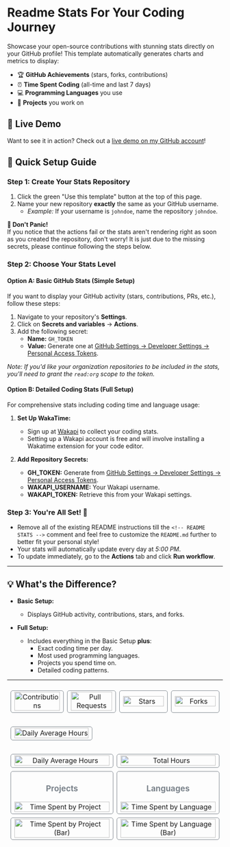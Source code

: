 # Readme Stats For Your Coding Journey

Showcase your open-source contributions with stunning stats directly on your GitHub profile! This template automatically generates charts and metrics to display:

- 🏆 **GitHub Achievements** (stars, forks, contributions)
- ⏰ **Time Spent Coding** (all-time and last 7 days)
- 💻 **Programming Languages** you use
- 🌟 **Projects** you work on

## 🎯 Live Demo

Want to see it in action? Check out a [live demo on my GitHub account](https://github.com/senthurayyappan/senthurayyappan)!

## 🚀 Quick Setup Guide

### Step 1: Create Your Stats Repository
1. Click the green "Use this template" button at the top of this page.
2. Name your new repository **exactly** the same as your GitHub username.
   - *Example:* If your username is `johndoe`, name the repository `johndoe`.

**🚨 Don't Panic!**  
If you notice that the actions fail or the stats aren't rendering right as soon as you created the repository, don't worry! It is just due to the missing secrets, please continue following the steps below.

### Step 2: Choose Your Stats Level

#### Option A: Basic GitHub Stats (Simple Setup) 
If you want to display your GitHub activity (stars, contributions, PRs, etc.), follow these steps:

1. Navigate to your repository's **Settings**.
2. Click on **Secrets and variables** → **Actions**.
3. Add the following secret:
   - **Name:** `GH_TOKEN`
   - **Value:** Generate one at [GitHub Settings → Developer Settings → Personal Access Tokens](https://github.com/settings/tokens).

*Note: If you'd like your organization repositories to be included in the stats, you'll need to grant the `read:org` scope to the token.*

#### Option B: Detailed Coding Stats (Full Setup)
For comprehensive stats including coding time and language usage:

1. **Set Up WakaTime:**
   - Sign up at [Wakapi](https://wakapi.dev) to collect your coding stats.
   - Setting up a Wakapi account is free and will involve installing a Wakatime extension for your code editor.

2. **Add Repository Secrets:**
   - **GH_TOKEN:** Generate from [GitHub Settings → Developer Settings → Personal Access Tokens](https://github.com/settings/tokens).
   - **WAKAPI_USERNAME:** Your Wakapi username.
   - **WAKAPI_TOKEN:** Retrieve this from your Wakapi settings.

### Step 3: You're All Set! 🎉
- Remove all of the existing README instructions till the `<!-- README STATS -->` comment and feel free to customize the `README.md` further to better fit your personal style!
- Your stats will automatically update every day at *5:00 PM*.
- To update immediately, go to the **Actions** tab and click **Run workflow**.

---

## 💡 What's the Difference?

- **Basic Setup:**
  - Displays GitHub activity, contributions, stars, and forks.
  
- **Full Setup:**
  - Includes everything in the Basic Setup **plus**:
    - Exact coding time per day.
    - Most used programming languages.
    - Projects you spend time on.
    - Detailed coding patterns.

---

<!-- README STATS -->

<table cellspacing="0" cellpadding="0" style="border-collapse: separate; border-spacing: 8px; width: 100%; background: transparent;">
  <tr style="background: transparent;">
    <td width="25%" align="center" style="background: transparent; border: 1px solid #7c848c; border-radius: 5px;">
      <img src="/../../raw/data/data/contributions-card.svg" alt="Contributions" width="100%">
    </td>
    <td width="25%" align="center" style="background: transparent; border: 1px solid #7c848c; border-radius: 5px;">
      <img src="/../../raw/data/data/prs-card.svg" alt="Pull Requests" width="100%">
    </td>
    <td width="25%" align="center" style="background: transparent; border: 1px solid #7c848c; border-radius: 5px;">
      <img src="/../../raw/data/data/stars-card.svg" alt="Stars" width="100%">
    </td>
    <td width="25%" align="center" style="background: transparent; border: 1px solid #7c848c; border-radius: 5px;">
      <img src="/../../raw/data/data/forks-card.svg" alt="Forks" width="100%">
    </td>
  </tr>
</table>

<table cellspacing="0" cellpadding="0" style="border-collapse: separate; border-spacing: 8px; width: 100%; background: transparent;">
  <tr style="background: transparent;">
    <td width="100%" align="center" style="background: transparent; border: 1px solid #7c848c; border-radius: 5px;">
      <img src="/../../raw/data/data/traffic-chart.svg" alt="Daily Average Hours" width="100%">
    </td>
  </tr>
</table>

<table cellspacing="0" cellpadding="0" style="border-collapse: separate; border-spacing: 8px; width: 100%; background: transparent;">
  <tr style="background: transparent;">
    <td width="50%" align="center" style="background: transparent; border: 1px solid #7c848c; border-radius: 5px;">
      <img src="/../../raw/data/data/all_time-coding-stats.svg" alt="Daily Average Hours" width="100%">
    </td>
    <td width="50%" align="center" style="background: transparent; border: 1px solid #7c848c; border-radius: 5px;">
      <img src="/../../raw/data/data/last_7_days-coding-stats.svg" alt="Total Hours" width="100%">
    </td>
  </tr>

  <tr style="background: transparent;">
    <td width="50%" align="center" style="background: transparent; border: 1px solid #7c848c; border-radius: 5px;">
      <h3 style="color: #7c848c;">Projects</h3>
      <img src="/../../raw/data/data/projects-radar.svg" alt="Time Spent by Project" width="100%">
    </td>
    <td width="50%" align="center" style="background: transparent; border: 1px solid #7c848c; border-radius: 5px;">
      <h3 style="color: #7c848c;">Languages</h3>
      <img src="/../../raw/data/data/languages-radar.svg" alt="Time Spent by Language" width="100%">
    </td>
  </tr>

  <tr style="background: transparent;">
    <td width="50%" align="center" style="background: transparent; border: 1px solid #7c848c; border-radius: 5px;">
      <img src="/../../raw/data/data/projects-bar.svg" alt="Time Spent by Project (Bar)" width="100%">
    </td>
    <td width="50%" align="center" style="background: transparent; border: 1px solid #7c848c; border-radius: 5px;">
      <img src="/../../raw/data/data/languages-bar.svg" alt="Time Spent by Language (Bar)" width="100%">
    </td>
  </tr>
</table>